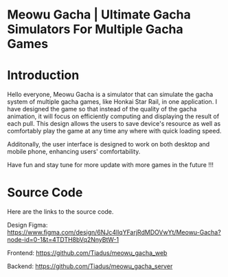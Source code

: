 # Meowu Gacha | Ultimate Gacha Simulators For Multiple Gacha Games

# Introduction
Hello everyone, Meowu Gacha is a simulator that can simulate the gacha system of multiple gacha games, like Honkai Star Rail, in one application.
I have designed the game so that instead of the quality of the gacha animation, it will focus on efficiently computing and displaying the result of each pull.
This design allows the users to save device's resource as well as comfortably play the game at any time any where with quick loading speed.

Additonally, the user interface is designed to work on both desktop and mobile phone, enhancing users' comfortability.

Have fun and stay tune for more update with more games in the future !!!

# Source Code
Here are the links to the source code.

Design Figma: https://www.figma.com/design/6NJc4llqYFarjRdMDOVwYt/Meowu-Gacha?node-id=0-1&t=4TDTH8bVq2NnyBtW-1

Frontend: https://github.com/Tiadus/meowu_gacha_web

Backend: https://github.com/Tiadus/meowu_gacha_server
